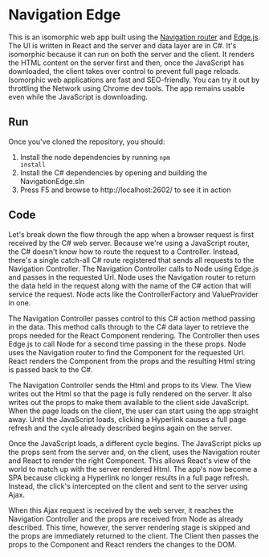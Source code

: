 # Navigation Edge

This is an isomorphic web app built using the <a href="http://grahammendick.github.io/navigation/">Navigation router</a> and <a href="http://tjanczuk.github.io/edge/">Edge.js</a>. The UI is written in React and the server and data layer are in C#. It's isomorphic because it can run on both the server and the client. It renders the HTML content on the server first and then, once the JavaScript has downloaded, the client takes over control to prevent full page reloads. Isomorphic web applications are fast and SEO-friendly. You can try it out by throttling the Network using Chrome dev tools. The app remains usable even while the JavaScript is downloading.

## Run
Once you've cloned the repository, you should:

1. Install the node dependencies by running <code>npm install</code>
2. Install the C# dependencies  by opening and building the NavigationEdge.sln
3. Press F5 and browse to http://localhost:2602/ to see it in action

## Code
Let's break down the flow through the app when a browser request is first received by the C# web server. Because we're using a JavaScript router, the C# doesn't know how to route the request to a Controller. Instead, there's a single catch-all C# route registered that sends all requests to the Navigation Controller. The Navigation Controller calls to Node using Edge.js and passes in the requested Url. Node uses the Navigation router to return the data held in the request along with the name of the C# action that will service the request. Node acts like the ControllerFactory and ValueProvider in one.

The Navigation Controller passes control to this C# action method passing in the data. This method calls through to the C# data layer to retrieve the props needed for the React Component rendering. The Controller then uses Edge.js to call Node for a second time passing in the these props. Node uses the Navigation router to find the Component for the requested Url. React renders the Component from the props and the resulting Html string is passed back to the C#.

The Navigation Controller sends the Html and props to its View. The View writes out the Html so that the page is fully rendered on the server. It also writes out the props to make them available to the client side JavaScript. When the page loads on the client, the user can start using the app straight away. Until the JavaScript loads, clicking a Hyperlink causes a full page refresh and the cycle already described begins again on the server.

Once the JavaScript loads, a different cycle begins. The JavaScript picks up the props sent from the server and, on the client, uses the Navigation router and React to render the right Component. This allows React's view of the world to match up with the server rendered Html. The app's now become a SPA because clicking a Hyperlink no longer results in a full page refresh. Instead, the click's intercepted on the client and sent to the server using Ajax. 

When this Ajax request is received by the web server, it reaches the Navigation Controller and the props are received from Node as already described. This time, however, the server rendering stage is skipped and the props are immediately returned to the client. The Client then passes the props to the Component and React renders the changes to the DOM.
